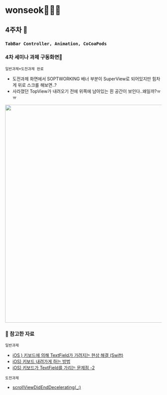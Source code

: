 # wonseok🙋🏽‍♂️
## 4주차 
### `TabBar Controller, Animation, CoCoaPods`
### 4차 세미나 과제 구동화면📲
`일반과제+도전과제 완료`
* 도전과제 화면에서 SOPTWORKING 배너 부분이 SuperView로 되어있지만 힘차게 위로 스크롤 해보면..?
* 사라졌던 TopView가 내려오기 전에 위쪽에 남아있는 흰 공간이 보인다..왜일까?ㅠㅠ

<img height="700" src="/Assignment/SOPT27_week4_assignment/SOPT27_week4_assignment/week4_assignment_simul.gif">

### 📌 참고한 자료
`일반과제`
* [iOS ) 키보드에 의해 TextField가 가려지는 현상 해결 (Swift)](https://zeddios.tistory.com/127)
* [iOS) 키보드 내려가게 하는 방법](https://hyerios.tistory.com/103)
* [iOS) 키보드가 TextField를 가리는 문제점 -2](https://baked-corn.tistory.com/99)

`도전과제`
* [scrollViewDidEndDecelerating(_:)](https://developer.apple.com/documentation/uikit/uiscrollviewdelegate/1619417-scrollviewdidenddecelerating)
